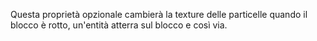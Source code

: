 Questa proprietà opzionale cambierà la texture delle particelle quando il blocco è rotto, un'entità atterra sul blocco e così via.